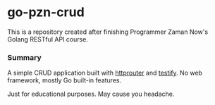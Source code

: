 # go-pzn-crud
This is a repository created after finishing Programmer Zaman Now's Golang RESTful API course.

### Summary
A simple CRUD application built with [httprouter](https://github.com/julienschmidt/httprouter) and [testify](https://github.com/stretchr/testify).
No web framework, mostly Go built-in features.

Just for educational purposes. May cause you headache.
